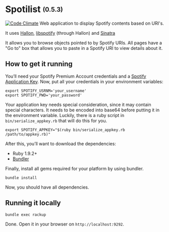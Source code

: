 Spotilist <sub><sup>(0.5.3)</sup></sub>
=========
[![Code Climate](https://codeclimate.com/github/deiga/Spotilist.png)](https://codeclimate.com/github/deiga/Spotilist)
Web application to display Spotify contents based on URI's.

It uses [Hallon](https://github.com/Burgestrand/Hallon), [libspotify](http://developer.spotify.com/en/libspotify/overview/) (through Hallon)
and [Sinatra](http://www.sinatrarb.com/)

It allows you to browse objects pointed to by Spotify URIs. All pages have a "Go to" box that allows you to paste in a Spotify URI to
view details about it.

## How to get it running
You’ll need your Spotify Premium Account credentials and a [Spotify Application Key](https://developer.spotify.com/technologies/libspotify/keys/).
Now, put all your credentials in your environment variables:

    export SPOTIFY_USRNM='your_username'
    export SPOTIFY_PWD='your_password'

Your application key needs special consideration, since it may contain special characters. It needs to
be encoded into base64 before putting it in the environment variable. Luckily, there is a ruby script
in `bin/serialize_appkey.rb` that will do this for you.

    export SPOTIFY_APPKEY="$(ruby bin/serialize_appkey.rb /path/to/appkey.rb)"

After this, you’ll want to download the dependencies:

- Ruby 1.9.2+
- [Bundler](http://gembundler.com/)

Finally, install all gems required for your platform by using bundler.

    bundle install

Now, you should have all dependencies.

## Running it locally

    bundle exec rackup

Done. Open it in your browser on `http://localhost:9292`.
